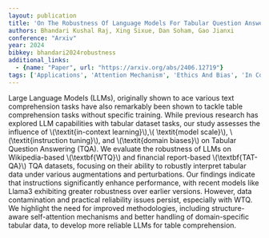 ```yaml
---
layout: publication
title: 'On The Robustness Of Language Models For Tabular Question Answering'
authors: Bhandari Kushal Raj, Xing Sixue, Dan Soham, Gao Jianxi
conference: "Arxiv"
year: 2024
bibkey: bhandari2024robustness
additional_links:
  - {name: "Paper", url: "https://arxiv.org/abs/2406.12719"}
tags: ['Applications', 'Attention Mechanism', 'Ethics And Bias', 'In Context Learning', 'Model Architecture', 'Prompting', 'Reinforcement Learning', 'Security', 'Training Techniques', 'Transformer']
---
```

Large Language Models (LLMs), originally shown to ace various text
comprehension tasks have also remarkably been shown to tackle table
comprehension tasks without specific training. While previous research has
explored LLM capabilities with tabular dataset tasks, our study assesses the
influence of \\(\textit\{in-context learning\}\\),\\( \textit\{model scale\}\\),
\\(\textit\{instruction tuning\}\\), and \\(\textit\{domain biases\}\\) on Tabular Question
Answering (TQA). We evaluate the robustness of LLMs on Wikipedia-based
\\(\textbf\{WTQ\}\\) and financial report-based \\(\textbf\{TAT-QA\}\\) TQA datasets,
focusing on their ability to robustly interpret tabular data under various
augmentations and perturbations. Our findings indicate that instructions
significantly enhance performance, with recent models like Llama3 exhibiting
greater robustness over earlier versions. However, data contamination and
practical reliability issues persist, especially with WTQ. We highlight the
need for improved methodologies, including structure-aware self-attention
mechanisms and better handling of domain-specific tabular data, to develop more
reliable LLMs for table comprehension.
